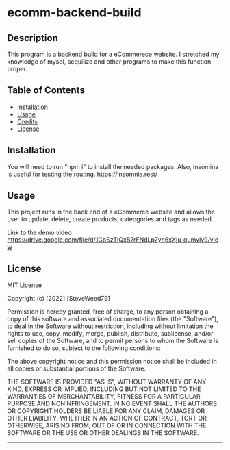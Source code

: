 # ecomm-backend-build

## Description

This program is a backend build for a eCommerece website. I stretched my knowledge of mysql, sequilize and other programs to make this function proper.

## Table of Contents

- [Installation](#installation)
- [Usage](#usage)
- [Credits](#credits)
- [License](#license)

## Installation

You will need to run "npm i" to install the needed packages. Also, insomina is useful for testing the routing. https://insomnia.rest/

## Usage

This project runs in the back end of a eCommerce website and allows the user to update, delete, create products, cateogories and tags as needed.

Link to the demo video
https://drive.google.com/file/d/1GbSzTIQxB7rFNdLp7yn6xXju_qumvlv9/view

## License

MIT License

Copyright (c) [2022] [SteveWeed79]

Permission is hereby granted, free of charge, to any person obtaining a copy
of this software and associated documentation files (the "Software"), to deal
in the Software without restriction, including without limitation the rights
to use, copy, modify, merge, publish, distribute, sublicense, and/or sell
copies of the Software, and to permit persons to whom the Software is
furnished to do so, subject to the following conditions:

The above copyright notice and this permission notice shall be included in all
copies or substantial portions of the Software.

THE SOFTWARE IS PROVIDED "AS IS", WITHOUT WARRANTY OF ANY KIND, EXPRESS OR
IMPLIED, INCLUDING BUT NOT LIMITED TO THE WARRANTIES OF MERCHANTABILITY,
FITNESS FOR A PARTICULAR PURPOSE AND NONINFRINGEMENT. IN NO EVENT SHALL THE
AUTHORS OR COPYRIGHT HOLDERS BE LIABLE FOR ANY CLAIM, DAMAGES OR OTHER
LIABILITY, WHETHER IN AN ACTION OF CONTRACT, TORT OR OTHERWISE, ARISING FROM,
OUT OF OR IN CONNECTION WITH THE SOFTWARE OR THE USE OR OTHER DEALINGS IN THE
SOFTWARE.

---
